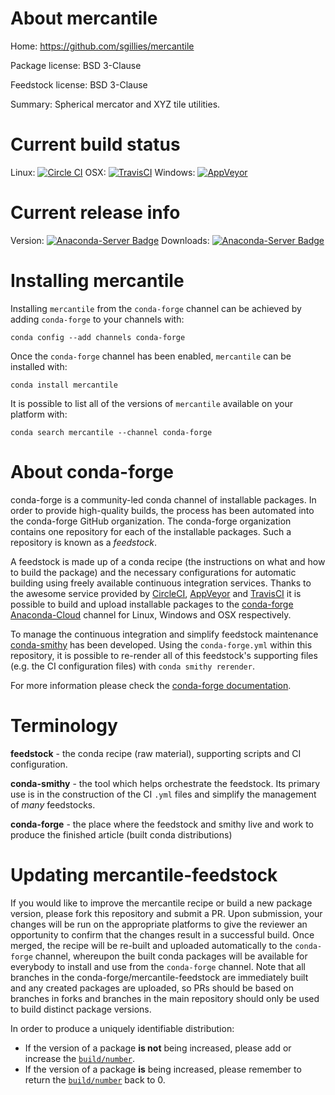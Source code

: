 About mercantile
================

Home: https://github.com/sgillies/mercantile

Package license: BSD 3-Clause

Feedstock license: BSD 3-Clause

Summary: Spherical mercator and XYZ tile utilities.



Current build status
====================

Linux: [![Circle CI](https://circleci.com/gh/conda-forge/mercantile-feedstock.svg?style=shield)](https://circleci.com/gh/conda-forge/mercantile-feedstock)
OSX: [![TravisCI](https://travis-ci.org/conda-forge/mercantile-feedstock.svg?branch=master)](https://travis-ci.org/conda-forge/mercantile-feedstock)
Windows: [![AppVeyor](https://ci.appveyor.com/api/projects/status/github/conda-forge/mercantile-feedstock?svg=True)](https://ci.appveyor.com/project/conda-forge/mercantile-feedstock/branch/master)

Current release info
====================
Version: [![Anaconda-Server Badge](https://anaconda.org/conda-forge/mercantile/badges/version.svg)](https://anaconda.org/conda-forge/mercantile)
Downloads: [![Anaconda-Server Badge](https://anaconda.org/conda-forge/mercantile/badges/downloads.svg)](https://anaconda.org/conda-forge/mercantile)

Installing mercantile
=====================

Installing `mercantile` from the `conda-forge` channel can be achieved by adding `conda-forge` to your channels with:

```
conda config --add channels conda-forge
```

Once the `conda-forge` channel has been enabled, `mercantile` can be installed with:

```
conda install mercantile
```

It is possible to list all of the versions of `mercantile` available on your platform with:

```
conda search mercantile --channel conda-forge
```


About conda-forge
=================

conda-forge is a community-led conda channel of installable packages.
In order to provide high-quality builds, the process has been automated into the
conda-forge GitHub organization. The conda-forge organization contains one repository
for each of the installable packages. Such a repository is known as a *feedstock*.

A feedstock is made up of a conda recipe (the instructions on what and how to build
the package) and the necessary configurations for automatic building using freely
available continuous integration services. Thanks to the awesome service provided by
[CircleCI](https://circleci.com/), [AppVeyor](http://www.appveyor.com/)
and [TravisCI](https://travis-ci.org/) it is possible to build and upload installable
packages to the [conda-forge](https://anaconda.org/conda-forge)
[Anaconda-Cloud](http://docs.anaconda.org/) channel for Linux, Windows and OSX respectively.

To manage the continuous integration and simplify feedstock maintenance
[conda-smithy](http://github.com/conda-forge/conda-smithy) has been developed.
Using the ``conda-forge.yml`` within this repository, it is possible to re-render all of
this feedstock's supporting files (e.g. the CI configuration files) with ``conda smithy rerender``.

For more information please check the [conda-forge documentation](https://conda-forge.org/docs/).

Terminology
===========

**feedstock** - the conda recipe (raw material), supporting scripts and CI configuration.

**conda-smithy** - the tool which helps orchestrate the feedstock.
                   Its primary use is in the construction of the CI ``.yml`` files
                   and simplify the management of *many* feedstocks.

**conda-forge** - the place where the feedstock and smithy live and work to
                  produce the finished article (built conda distributions)


Updating mercantile-feedstock
=============================

If you would like to improve the mercantile recipe or build a new
package version, please fork this repository and submit a PR. Upon submission,
your changes will be run on the appropriate platforms to give the reviewer an
opportunity to confirm that the changes result in a successful build. Once
merged, the recipe will be re-built and uploaded automatically to the
`conda-forge` channel, whereupon the built conda packages will be available for
everybody to install and use from the `conda-forge` channel.
Note that all branches in the conda-forge/mercantile-feedstock are
immediately built and any created packages are uploaded, so PRs should be based
on branches in forks and branches in the main repository should only be used to
build distinct package versions.

In order to produce a uniquely identifiable distribution:
 * If the version of a package **is not** being increased, please add or increase
   the [``build/number``](http://conda.pydata.org/docs/building/meta-yaml.html#build-number-and-string).
 * If the version of a package **is** being increased, please remember to return
   the [``build/number``](http://conda.pydata.org/docs/building/meta-yaml.html#build-number-and-string)
   back to 0.